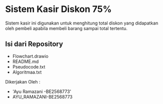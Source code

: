 # Sistem Kasir Diskon 75%
Sistem kasir ini digunakan untuk menghitung total diskon yang didapatkan oleh pembeli apabila membeli barang sampai total tertentu.

## Isi dari Repository
- Flowchart.drawio
- README.md
- Pseudocode.txt
- Algoritmaa.txt

Dikerjakan Oleh :
- 'Ayu Ramazani -BE2568773'
- AYU_RAMAZANI-BE2568773